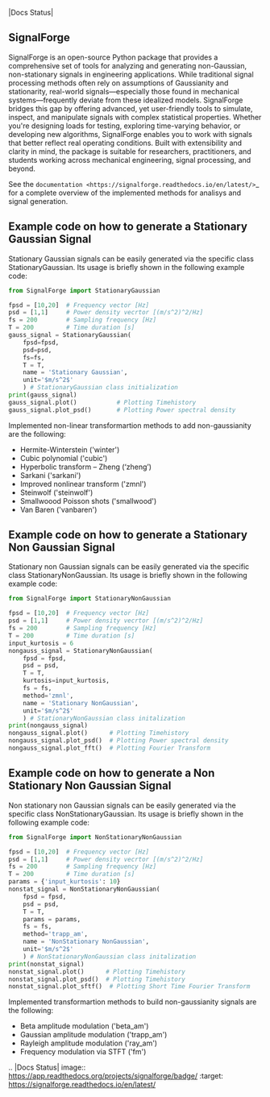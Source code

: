 |Docs Status|

SignalForge
-----------

SignalForge is an open-source Python package that provides a comprehensive set of tools for analyzing and generating non-Gaussian, non-stationary signals in engineering applications. While traditional signal processing methods often rely on assumptions of Gaussianity and stationarity, real-world signals—especially those found in mechanical systems—frequently deviate from these idealized models. SignalForge bridges this gap by offering advanced, yet user-friendly tools to simulate, inspect, and manipulate signals with complex statistical properties. Whether you're designing loads for testing, exploring time-varying behavior, or developing new algorithms, SignalForge enables you to work with signals that better reflect real operating conditions. Built with extensibility and clarity in mind, the package is suitable for researchers, practitioners, and students working across mechanical engineering, signal processing, and beyond.

See the `documentation <https://signalforge.readthedocs.io/en/latest/>`_ for a complete overview of the implemented methods for analisys and signal generation.

Example code on how to generate a Stationary Gaussian Signal
------------------------------------------------------------

Stationary Gaussian signals can be easily generated via the specific class StationaryGaussian. Its usage is briefly shown in the following example code:

```python
from SignalForge import StationaryGaussian

fpsd = [10,20]  # Frequency vector [Hz]
psd = [1,1]     # Power density vecrtor [(m/s^2)^2/Hz]
fs = 200        # Sampling frequency [Hz]
T = 200         # Time duration [s]
gauss_signal = StationaryGaussian(
    fpsd=fpsd, 
    psd=psd, 
    fs=fs, 
    T = T, 
    name = 'Stationary Gaussian', 
    unit='$m/s^2$'
    ) # StationaryGaussian class initialization
print(gauss_signal)
gauss_signal.plot()           # Plotting Timehistory
gauss_signal.plot_psd()       # Plotting Power spectral density 
```
Implemented non-linear transformartion methods to add non-gaussianity are the following:

-	Hermite-Winterstein ('winter')
-	Cubic polynomial ('cubic')
-	Hyperbolic transform – Zheng (‘zheng’)
-	Sarkani ('sarkani') 
-	Improved nonlinear transform ('zmnl')
-	Steinwolf ('steinwolf')
-	Smallwoood Poisson shots ('smallwood')
-	Van Baren ('vanbaren')  

Example code on how to generate a Stationary Non Gaussian Signal
------------------------------------------------------------

Stationary non Gaussian signals can be easily generated via the specific class StationaryNonGaussian. Its usage is briefly shown in the following example code:

```python
from SignalForge import StationaryNonGaussian

fpsd = [10,20]  # Frequency vector [Hz]
psd = [1,1]     # Power density vecrtor [(m/s^2)^2/Hz]
fs = 200        # Sampling frequency [Hz]
T = 200         # Time duration [s]
input_kurtosis = 6
nongauss_signal = StationaryNonGaussian(
    fpsd = fpsd, 
    psd = psd,
    T = T, 
    kurtosis=input_kurtosis,
    fs = fs, 
    method='zmnl', 
    name = 'Stationary NonGaussian', 
    unit='$m/s^2$'
    ) # StationaryNonGaussian class initalization
print(nongauss_signal)
nongauss_signal.plot()      # Plotting Timehistory
nongauss_signal.plot_psd()  # Plotting Power spectral density 
nongauss_signal.plot_fft()  # Plotting Fourier Transform
```

Example code on how to generate a Non Stationary Non Gaussian Signal
------------------------------------------------------------

Non stationary non Gaussian signals can be easily generated via the specific class NonStationaryGaussian. Its usage is briefly shown in the following example code:

```python
from SignalForge import NonStationaryNonGaussian

fpsd = [10,20]  # Frequency vector [Hz]
psd = [1,1]     # Power density vecrtor [(m/s^2)^2/Hz]
fs = 200        # Sampling frequency [Hz]
T = 200         # Time duration [s]
params = {'input_kurtosis': 10}
nonstat_signal = NonStationaryNonGaussian(
    fpsd = fpsd, 
    psd = psd, 
    T = T,
    params = params,
    fs = fs, 
    method='trapp_am', 
    name = 'NonStationary NonGaussian', 
    unit='$m/s^2$'
    ) # NonStationaryNonGaussian class initalization
print(nonstat_signal)
nonstat_signal.plot()      # Plotting Timehistory
nonstat_signal.plot_psd()  # Plotting Timehistory
nonstat_signal.plot_sftf()  # Plotting Short Time Fourier Transform
```
Implemented transformartion methods to build non-gaussianity signals are the following:

-	Beta amplitude modulation ('beta_am')
-	Gaussian amplitude modulation ('trapp_am')
-	Rayleigh amplitude modulation ('ray_am') 
-	Frequency modulation via STFT ('fm')



.. |Docs Status| image:: https://app.readthedocs.org/projects/signalforge/badge/
   :target: https://signalforge.readthedocs.io/en/latest/